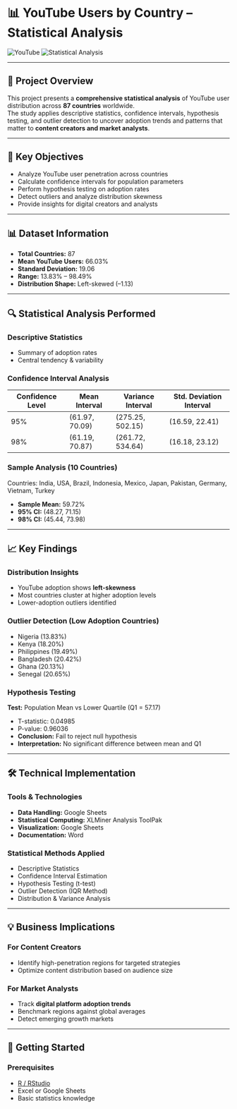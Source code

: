 # 📊 YouTube Users by Country – Statistical Analysis

![YouTube](https://img.shields.io/badge/YouTube-Data_Analysis-FF0000?style=for-the-badge&logo=youtube&logoColor=white)
![Statistical Analysis](https://img.shields.io/badge/Statistical_Analysis-R_Excel-007ACC?style=for-the-badge&logo=r&logoColor=white)

---

## 📖 Project Overview
This project presents a **comprehensive statistical analysis** of YouTube user distribution across **87 countries** worldwide.  
The study applies descriptive statistics, confidence intervals, hypothesis testing, and outlier detection to uncover adoption trends and patterns that matter to **content creators and market analysts**.

---

## 🎯 Key Objectives
- Analyze YouTube user penetration across countries  
- Calculate confidence intervals for population parameters  
- Perform hypothesis testing on adoption rates  
- Detect outliers and analyze distribution skewness  
- Provide insights for digital creators and analysts  

---

## 📊 Dataset Information
- **Total Countries:** 87  
- **Mean YouTube Users:** 66.03%  
- **Standard Deviation:** 19.06  
- **Range:** 13.83% – 98.49%  
- **Distribution Shape:** Left-skewed (–1.13)  

---

## 🔍 Statistical Analysis Performed
### Descriptive Statistics
- Summary of adoption rates  
- Central tendency & variability  

### Confidence Interval Analysis
| Confidence Level | Mean Interval     | Variance Interval   | Std. Deviation Interval |
|------------------|------------------|---------------------|-------------------------|
| 95%              | (61.97, 70.09)   | (275.25, 502.15)    | (16.59, 22.41)          |
| 98%              | (61.19, 70.87)   | (261.72, 534.64)    | (16.18, 23.12)          |

### Sample Analysis (10 Countries)
Countries: India, USA, Brazil, Indonesia, Mexico, Japan, Pakistan, Germany, Vietnam, Turkey  
- **Sample Mean:** 59.72%  
- **95% CI:** (48.27, 71.15)  
- **98% CI:** (45.44, 73.98)  

---

## 📈 Key Findings
### Distribution Insights
- YouTube adoption shows **left-skewness**  
- Most countries cluster at higher adoption levels  
- Lower-adoption outliers identified  

### Outlier Detection (Low Adoption Countries)
- Nigeria (13.83%)  
- Kenya (18.20%)  
- Philippines (19.49%)  
- Bangladesh (20.42%)  
- Ghana (20.13%)  
- Senegal (20.65%)  

### Hypothesis Testing
**Test:** Population Mean vs Lower Quartile (Q1 = 57.17)  
- T-statistic: 0.04985  
- P-value: 0.96036  
- **Conclusion:** Fail to reject null hypothesis  
- **Interpretation:** No significant difference between mean and Q1  

---

## 🛠️ Technical Implementation
### Tools & Technologies
- **Data Handling:** Google Sheets
- **Statistical Computing:** XLMiner Analysis ToolPak
- **Visualization:** Google Sheets
- **Documentation:** Word 

### Statistical Methods Applied
- Descriptive Statistics  
- Confidence Interval Estimation  
- Hypothesis Testing (t-test)  
- Outlier Detection (IQR Method)  
- Distribution & Variance Analysis  

---

## 💡 Business Implications
### For Content Creators
- Identify high-penetration regions for targeted strategies  
- Optimize content distribution based on audience size  

### For Market Analysts
- Track **digital platform adoption trends**  
- Benchmark regions against global averages  
- Detect emerging growth markets  

---

## 🚀 Getting Started
### Prerequisites
- [R / RStudio](https://posit.co/download/rstudio-desktop/)  
- Excel or Google Sheets  
- Basic statistics knowledge  
